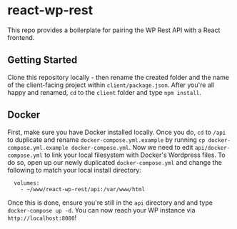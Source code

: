 # react-wp-rest
This repo provides a boilerplate for pairing the WP Rest API with a React frontend.  

## Getting Started
Clone this repository locally - then rename the created folder and the name of the client-facing project within `client/package.json`.  After you're all happy and renamed, `cd` to the `client` folder and type `npm install`.

## Docker
First, make sure you have Docker installed locally.  Once you do, `cd` to `/api` to duplicate and rename `docker-compose.yml.example` by running `cp docker-compose.yml.example docker-compose.yml`.  Now we need to edit `api/docker-compose.yml` to link your local filesystem with Docker's Wordpress files.  To do so, open up our newly duplicated `docker-compose.yml` and change the following to match your local install directory:

````
  volumes: 
    - ~/www/react-wp-rest/api:/var/www/html
````

Once this is done, ensure you're still in the `api` directory and and type `docker-compose up -d`.  You can now reach your WP instance via `http://localhost:8080`!


